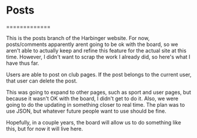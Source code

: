# Posts
=============

This is the posts branch of the Harbinger website. For now, posts/comments apparently arent going to be ok with the board, so we aren't able to actually keep and refine this feature for the actual site at this time. However, I didn't want to scrap the work I already did, so here's what I have thus far.

Users are able to post on club pages. If the post belongs to the current user, that user can delete the post.

This was going to expand to other pages, such as sport and user pages, but because it wasn't OK with the board, I didn't get to do it.
Also, we were going to do the updating in something closer to real time. The plan was to use JSON, but whatever future people want to use should be fine.

Hopefully, in a couple years, the board will allow us to do something like this, but for now it will live here.
